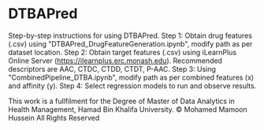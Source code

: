 # DTBAPred
Step-by-step instructions for using DTBAPred.
Step 1: Obtain drug features (.csv) using "DTBAPred_DrugFeatureGeneration.ipynb", modify path as per dataset location.
Step 2: Obtain target features (.csv) using iLearnPlus Online Server (https://ilearnplus.erc.monash.edu). Recommended descriptors are AAC, CTDC, CTDD, CTDT, P-AAC.
Step 3: Using "CombinedPipeline_DTBA.ipynb", modify path as per combined features (x) and affinity (y).
Step 4: Select regression models to run and observe results.




This work is a fullfilment for the Degree of Master of Data Analytics in Health Management, Hamad Bin Khalifa University.
© Mohamed Mamoon Hussein  All Rights Reserved
